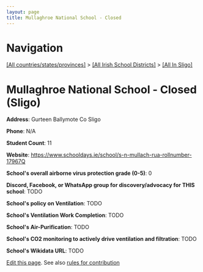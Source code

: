 ```yaml
---
layout: page
title: Mullaghroe National School - Closed
---
```

# Navigation

[[All countries/states/provinces]](../../..) > [[All Irish School Districts]](../..) > [[All In Sligo]](..)

# Mullaghroe National School - Closed (Sligo)

**Address**: Gurteen Ballymote Co Sligo

**Phone**: N/A

**Student Count**: 11

**Website**: <https://www.schooldays.ie/school/s-n-mullach-rua-rollnumber-17967Q>

**School's overall airborne virus protection grade (0-5)**: 0

**Discord, Facebook, or WhatsApp group for discovery/advocacy for THIS school**: TODO

**School's policy on Ventilation**: TODO

**School's Ventilation Work Completion**: TODO

**School's Air-Purification**: TODO

**School's CO2 monitoring to actively drive ventilation and filtration**: TODO

**School's Wikidata URL**: TODO


[Edit this page](https://github.com/ventilate-schools/Ireland/edit/main/./Sligo/Mullaghroe_National_School_-_Closed.md). See also [rules for contribution](../../../contribution-rules/)